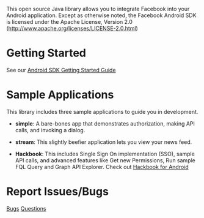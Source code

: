 This open source Java library allows you to integrate Facebook into your Android application. Except as otherwise noted, the Facebook Android SDK is licensed under the Apache License, Version 2.0 (http://www.apache.org/licenses/LICENSE-2.0.html)

Getting Started
===============

See our [Android SDK Getting Started Guide](https://developers.facebook.com/docs/mobile/android/build/)

Sample Applications
===============

This library includes three sample applications to guide you in development.

* __simple__: A bare-bones app that demonstrates authorization, making API calls, and invoking a dialog.

* __stream__: This slightly beefier application lets you view your news feed.

* __Hackbook__: This includes Single Sign On implementation (SSO), sample API calls, and advanced features like Get new Permissions, Run sample FQL Query and Graph API Explorer. Check out [Hackbook for Android](https://developers.facebook.com/docs/mobile/android/hackbook/)


Report Issues/Bugs
===============
[Bugs](https://developers.facebook.com/bugs)
[Questions](http://facebook.stackoverflow.com/questions/tagged/android)
